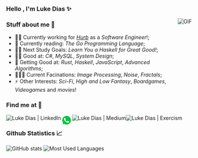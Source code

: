 ### Hello , I'm Luke Dias ✨
<img align="right" alt="GIF" height="200px" src="https://media.giphy.com/media/du3J3cXyzhj75IOgvA/giphy.gif" />

### Stuff about me 🧐

- 👨‍💻 Currently working for *[Hurb](https://zerezes.com.br/pages/sobre)* as a *Software Engineer*!;
- 🌱 Currently reading: *The Go Programming Language*;
- 💪🏼 Next Study Goals: *Learn You a Haskell for Great Good!*;
- 🧙‍♂️ Good at: *C#*, *MySQL*, *System Design*;
- 🧙 Getting Good at: *Rust*, *Haskell*, *JavaScript*, *Advanced Algorithms*;
- 🕵🏻‍♂️ Current Facinations: *Image Processing*, *Noise*, *Fractals*;
- ⚡ Other Interests: *Sci-Fi*, *High and Low Fantasy*, *Boardgames*, *Videogames* and *movies*!

[//]: <> (<img align="right" src="http://estruyf-github.azurewebsites.net/api/VisitorHit?user=LukeDias42&repo=LukeDias42&countColorcountColor&countColor=%237B1E7B"/>)

### Find me at 📝
[<img align="left" alt="Luke Dias | LinkedIn" height="30px" src="https://cdn-icons-png.flaticon.com/512/145/145807.png"/>][linkedin]
[<img align="left" alt="Luke Dias | WhatsApp" height="30px" src="https://github.com/appicons/Whatsapp/blob/master/icons/whatsapp_194x194.png"/>][whatsapp]
[<img align="left" alt="Luke Dias | Medium" height="30px" src="https://user-images.githubusercontent.com/51720084/192867359-5ef9a19d-fff1-483f-b1b0-388c37a2a406.png"/>][medium]
[<img align="left" alt="Luke Dias | Exercism" height="30px" src="https://d24y9kuxp2d7l2.cloudfront.net/assets/icons/exercism-face-gradient-31ce1b1261c54ead735cf687a2dc8549b3d00bb1.svg"/>][exercism]
<br/>

### Github Statistics 📈
![GitHub stats](https://github-readme-stats-bernardolm.vercel.app/api?hide_border=true&theme=monokai&include_all_commits=true&count_private=true&show_icons=true&username=LukeDias42)
![Most Used Languages](https://github-readme-stats.vercel.app/api/top-langs/?username=LukeDias42&layout=compact&hide_border=true&langs_count=8&theme=monokai&hide=shader,scss,html,css&count_private=true)

[linkedin]: https://www.linkedin.com/in/lukedias/
[whatsapp]: https://wa.me/5521983448013
[medium]: https://medium.com/@lhollowwizard
[exercism]: https://exercism.org/profiles/LukeDias42
